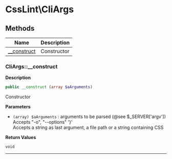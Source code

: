 # CssLint\CliArgs  







## Methods

| Name | Description |
|------|-------------|
|[__construct](#cliargs__construct)|Constructor|




### CliArgs::__construct  

**Description**

```php
public __construct (array $aArguments)
```

Constructor 

 

**Parameters**

* `(array) $aArguments`
: arguments to be parsed (@see $_SERVER['argv'])  
Accepts "-o", "--options" '}'  
Accepts a string as last argument, a file path or a string containing CSS  

**Return Values**

`void`


<hr />

